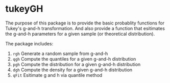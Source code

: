 tukeyGH 
=======

The purpose of this package is to provide the basic probablity functions
for Tukey's g-and-h transformation. And also provide a function that esitimates
the g-and-h parameters for a given sample (or theoretical distribution). 

The package includes:

1. `rgh` Generate a random sample from g-and-h
2. `qgh` Compute the quantiles for a given g-and-h distribution
3. `pgh` Compute the distribution for a given g-and-h distribution
4. `dgh` Compute the density for a given g-and-h distribution
5. `qFit` Esitimate g and h via quantile method

